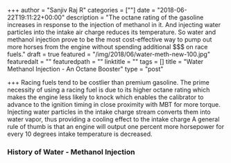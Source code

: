+++
author = "Sanjiv Raj R"
categories = [""]
date = "2018-06-22T19:11:22+00:00"
description = "The octane rating of the gasoline increases in response to the injection of methanol in it. And injecting water particles into the intake air charge reduces its temperature. So water and methanol injection prove to be the most cost-effective way to pump out more horses from the engine without spending additional $$$ on race fuels."
draft = true
featured = "/img/2018/06/water-meth-new-100.jpg"
featuredalt = ""
featuredpath = ""
linktitle = ""
tags = []
title = "Water Methanol Injection - An Octane Booster"
type = "post"

+++
Racing fuels tend to be costlier than premium gasoline. The prime necessity of using a racing fuel is due to its higher octane rating which makes the engine less likely to knock which enables the calibrator to advance to the ignition timing in close proximity with MBT for more torque. Injecting water particles in the intake charge stream converts them into water vapor, thus providing a cooling effect to the intake charge  A general rule of thumb is that an engine will output one percent more horsepower for every 10 degrees intake temperature is decreased.  

### History of Water - Methanol Injection